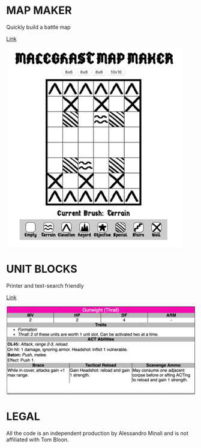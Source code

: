 # MAP MAKER
Quickly build a battle map

[Link](https://alessandrominali.github.io/maleghast/map.html)

<img width="471" alt="maleghast-min" src="https://github.com/AlessandroMinali/maleghast/blob/master/map/maleghast-map-min.png?raw=true">

# UNIT BLOCKS
Printer and text-search friendly  

[Link](https://alessandrominali.github.io/maleghast/units.html)

<img width="711" alt="image" src="https://github.com/AlessandroMinali/maleghast/blob/master/units/image-min.png">

# LEGAL

All the code is an independent production by Alessandro Minali and is not affiliated with Tom Bloon.
